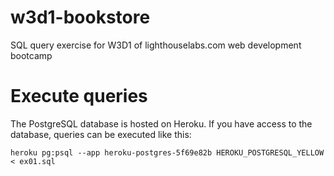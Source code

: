 w3d1-bookstore
==============

SQL query exercise for W3D1 of lighthouselabs.com web development bootcamp

# Execute queries

The PostgreSQL database is hosted on Heroku. If you have access to the database, queries can be executed like this:

```
heroku pg:psql --app heroku-postgres-5f69e82b HEROKU_POSTGRESQL_YELLOW < ex01.sql
```
